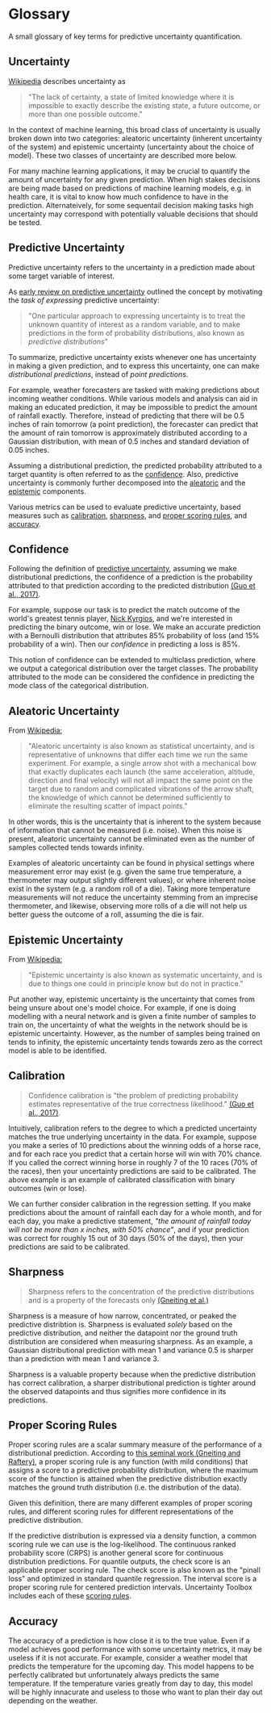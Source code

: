 # Glossary

A small glossary of key terms for predictive uncertainty quantification.

## Uncertainty
[Wikipedia](https://en.wikipedia.org/wiki/Uncertainty) describes uncertainty as

> "The lack of certainty, a state of limited knowledge where it is impossible to exactly describe the existing state,
> a future outcome, or more than one possible outcome."

In the context of machine learning, this broad class of uncertainty is usually broken down into two categories: aleatoric
uncertainty (inherent uncertainty of the system) and epistemic uncertainty (uncertainty about the choice of model). These
two classes of uncertainty are described more below.

For many machine learning applications, it may be crucial to quantify the amount of uncertainty for any given prediction.
When high stakes decisions are being made based on predictions of machine learning models, e.g. in health care, it is 
vital to know how much confidence to have in the prediction. Alternateively, for some sequentail decision making tasks
high uncertainty may correspond with potentially valuable decisions that should be tested.

## Predictive Uncertainty
Predictive uncertainty refers to the uncertainty in a prediction made about some target
variable of interest.

As [early review on predictive uncertainty](http://mlg.eng.cam.ac.uk/pub/pdf/QuiRasSinetal06.pdf) outlined the concept by motivating the *task of expressing* predictive uncertainty:
> "One particular approach to expressing uncertainty is to treat the unknown quantity of 
> interest as a random variable, and to make predictions in the form 
> of probability distributions, also known as *predictive distributions*"

To summarize, predictive uncertainty exists whenever one has uncertainty in making a
given prediction, and to express this uncertainty, one can make *distributional
predictions*, instead of *point predictions*.

For example, weather forecasters are tasked with making predictions about incoming
weather conditions.  While various models and analysis can aid in making an educated
prediction, it may be impossible to predict the amount of rainfall exactly. Therefore,
instead of predicting that there will be 0.5 inches of rain tomorrow (a point
prediction), the forecaster can predict that the amount of rain tomorrow is
approximately distributed according to a Gaussian distribution, with mean of 0.5 inches
and standard deviation of 0.05 inches.

Assuming a distributional prediction, the predicted probability attributed to a target quantity is 
often referred to as the [confidence](#Confidence).
Also, predictive uncertainty is commonly further decomposed into the [aleatoric](#Aleatoric-Uncertainty) and the 
[epistemic](#Epistemic-Uncertainty) components.

Various metrics can be used to evaluate predictive uncertainty, based measures such as
[calibration](#Calibration), [sharpness](#Sharpness), and [proper scoring
rules](#Proper-Scoring-Rules), and [accuracy](#Accuracy).


## Confidence
Following the definition of [predictive uncertainty](#Predictive-Uncertainty), 
assuming we make distributional predictions, the confidence of a prediction is the 
probability attributed to that prediction according to the predicted distribution [(Guo et al., 2017)](https://arxiv.org/pdf/1706.04599.pdf).

For example, suppose our task is to predict the match outcome of the world's greatest tennis player, [Nick Kyrgios](https://youtu.be/RaqRV9Kpy9A?t=6), 
and we're interested in predicting the binary outcome, win or lose.
We make an accurate prediction with a Bernoulli distribution that attributes 85% probability of loss (and 15% probability of a win).
Then our *confidence* in predicting a loss is 85%.

This notion of confidence can be extended to multiclass prediction, where we output a categorical 
distribution over the target classes. 
The probability attributed to the mode can be considered the confidence in predicting the 
mode class of the categorical distribution.



## Aleatoric Uncertainty
From [Wikipedia:](https://en.wikipedia.org/wiki/Uncertainty_quantification#:~:text=Aleatoric%20and%20epistemic%20uncertainty,-Uncertainty%20is%20sometimes&text=Aleatoric%20uncertainty%20is%20also%20known,we%20run%20the%20same%20experiment.&text=Epistemic%20uncertainty%20is%20also%20known,but%20do%20not%20in%20practice.)

> "Aleatoric uncertainty is also known as statistical uncertainty, and is representative of unknowns that differ each time we run the same experiment. For example, a single arrow shot with a mechanical bow that exactly duplicates each launch (the same acceleration, altitude, direction and final velocity) will not all impact the same point on the target due to random and complicated vibrations of the arrow shaft, the knowledge of which cannot be determined sufficiently to eliminate the resulting scatter of impact points."

In other words, this is the uncertainty that is inherent to the system because of information that cannot be measured (i.e. noise). When this noise is present, aleatoric uncertainty cannot be eliminated even as the number of samples collected tends towards infinity.

Examples of aleatoric uncertainty can be found in physical settings where measurement error may exist (e.g. given the same true temperature, a thermometer may output slightly different values), or where inherent noise exist in the system (e.g. a random roll of a die). Taking more temperature measurements will not reduce the uncertainty stemming from an imprecise thermometer, and likewise, observing more rolls of a die will not help us better guess the outcome of a roll, assuming the die is fair.


## Epistemic Uncertainty
From [Wikipedia:](https://en.wikipedia.org/wiki/Uncertainty_quantification#:~:text=Aleatoric%20and%20epistemic%20uncertainty,-Uncertainty%20is%20sometimes&text=Aleatoric%20uncertainty%20is%20also%20known,we%20run%20the%20same%20experiment.&text=Epistemic%20uncertainty%20is%20also%20known,but%20do%20not%20in%20practice.)

> "Epistemic uncertainty is also known as systematic uncertainty, and is due to things one could in principle know but do not in practice."

Put another way, epistemic uncertainty is the uncertainty that comes from being unsure about one's model choice. For example, if one is doing modelling with a neural network and is given a finite number of samples to train on, the uncertainty of what the weights in the network should be is epistemic uncertainty. However, as the number of samples being trained on tends to infinity, the epistemic uncertainty tends towards zero as the correct model is able to be identified.

## Calibration

> Confidence calibration is "the problem of predicting probability estimates representative of the true correctness likelihood." [(Guo et al., 2017)](https://arxiv.org/pdf/1706.04599.pdf).

Intuitively, calibration refers to the degree to which a predicted uncertainty matches
the true underlying uncertainty in the data.  For example, suppose you make a series of
10 predictions about the winning odds of a horse race, and for each race you predict
that a certain horse will win with 70% chance. If you called the correct winning horse
in roughly 7 of the 10 races (70% of the races), then your uncertainty predictions are
said to be calibrated.  The above example is an example of calibrated classification
with binary outcomes (win or lose).

We can further consider calibration in the regression setting.  If you make predictions
about the amount of rainfall each day for a whole month, and for each day, you make a
predictive statement, _"the amount of rainfall today will not be more than x inches,
with 50% chance"_, and if your prediction was correct for roughly 15 out of 30 days
(50% of the days), then your predictions are said to be calibrated.

## Sharpness

> Sharpness refers to the concentration of the predictive distributions and is a
> property of the forecasts only [(Gneiting et al.)](https://sites.stat.washington.edu/raftery/Research/PDF/Gneiting2007jrssb.pdf)

Sharpness is a measure of how narrow, concentrated, or peaked the predictive distribtion
is.  Sharpness is evaluated *solely* based on the predictive distribution, and neither
the datapoint nor the ground truth distribution are considered when measuring sharpness.
As an example, a Gaussian distributional prediction with mean 1 and variance 0.5 is
sharper than a prediction with mean 1 and variance 3. 

Sharpness is a valuable property because when the predictive distribution has correct
calibration, a sharper distributional prediction is tighter around the observed
datapoints and thus signifies more confidence in its predictions.

## Proper Scoring Rules

Proper scoring rules are a scalar summary measure of the performance of a distributional prediction.
According to [this seminal work (Gneiting and Raftery)](https://sites.stat.washington.edu/raftery/Research/PDF/Gneiting2007jasa.pdf),
a proper scoring rule is any function (with mild conditions) that assigns a score to a
predictive probability distribution, where the maximum score of the function is attained
when the predictive distribution exactly matches the ground truth distribution (i.e. the
distribution of the data).

Given this definition, there are many different examples of proper scoring rules, and
different scoring rules for different representations of the predictive distribution.

If the predictive distribution is expressed via a density function, a common scoring
rule we can use is the log-likelihood.  The continuous ranked probability score (CRPS)
is another general score for continuous distribution predictions.  For quantile outputs,
the check score is an applicable proper scoring rule.  The check score is also known as
the "pinall loss" and optimized in standard quantile regression.  The interval score is
a proper scoring rule for centered prediction intervals. Uncertainty Toolbox includes
each of these [scoring rules](uncertainty_toolbox/metrics_scoring_rule.py).


## Accuracy
The accuracy of a prediction is how close it is to the true value. Even if a model achieves good performance with some uncertainty metrics,
it may be useless if it is not accurate. For example, consider a weather model that predicts the temperature for the upcoming day.
This model happens to be perfectly calibrated but unfortunately always predicts the same temperature. If the temperature varies greatly from
day to day, this model will be highly innacurate and useless to those who want to plan their day out depending on the weather.
